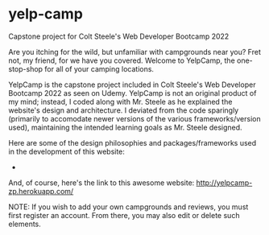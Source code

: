 # yelp-camp
Capstone project for Colt Steele's Web Developer Bootcamp 2022

Are you itching for the wild, but unfamiliar with campgrounds near you?  Fret not, my friend, for we have you covered.  Welcome to YelpCamp, the one-stop-shop for all of your camping locations.

YelpCamp is the capstone project included in Colt Steele's Web Developer Bootcamp 2022 as seen on Udemy.  YelpCamp is not an original product of my mind; instead, I coded along with Mr. Steele as he explained the website's design and architecture.  I deviated from the code sparingly (primarily to accomodate newer versions of the various frameworks/version used), maintaining the intended learning goals as Mr. Steele designed.

Here are some of the design philosophies and packages/frameworks used in the development of this website:

* 

And, of course, here's the link to this awesome website: http://yelpcamp-zp.herokuapp.com/

NOTE: If you wish to add your own campgrounds and reviews, you must first register an account.  From there, you may also edit or delete such elements.
